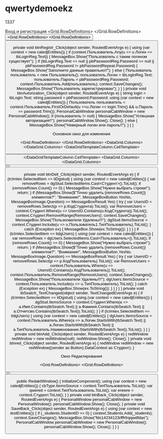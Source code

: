 # qwertydemoekz
1337

Вход и регистрация
<TabControl>
    <TabItem Header="Авторизация">
        <Grid>
            <Grid.RowDefinitions>
                <RowDefinition/>
            </Grid.RowDefinitions>
            <StackPanel Grid.Row="0" VerticalAlignment="Center" HorizontalAlignment="Center">
                <Label Content="Логин:" FontSize="15"/>
                <TextBox x:Name="tbLogin" FontSize="15" Width="125" Height="25"/>
                <Label Content="Пароль:" FontSize="15" />
                <PasswordBox x:Name="pbPassword" FontSize="15" Width="125" Height="25"/>
                <Button Height="50" x:Name="btnAutorization" Content="Войти" FontSize="15" Margin="5" Click="btnAutorization_Click"/>
            </StackPanel>
        </Grid>
    </TabItem>
    <TabItem Header="Регистрация">
        <Grid>
            <Grid.RowDefinitions>
                <RowDefinition/>
            </Grid.RowDefinitions>
            <StackPanel Grid.Row="1" VerticalAlignment="Center" HorizontalAlignment="Center">
                <Label Content="Введите Логин:" FontSize="15"/>
                <TextBox x:Name="tbLoginReg" FontSize="15" Width="125" Height="25"/>
                <Label Content="Пароль:" FontSize="15"/>
                <PasswordBox x:Name="pbPasswordReg" FontSize="15" Width="125" Height="25"/>
                <Label Content="Повторите Пароль:" FontSize="15"/>
                <PasswordBox x:Name="pbPasswordRepeat" FontSize="15" Width="125" Height="25" />
                <Button Height="50" x:Name="btnRegistr" Content="Зарегистрироваться" Margin="5" FontSize="15" Click="btnRegistr_Click"/>
            </StackPanel>
        </Grid>
    </TabItem>
</TabControl>


private void btnRegistr_Click(object sender, RoutedEventArgs e)
{
    using (var context = new caledjEntities())
    {
        if (context.Пользователь.Any(u => u.Логин == tbLoginReg.Text))
        {
            MessageBox.Show("Пользователь с таким логином существует");
        }
        if (tbLoginReg.Text == null || pbPasswordReg.Password == null || pbPasswordReg.Password != pbPasswordRepeat.Password)
        {
            MessageBox.Show("Заполните данные правильно!!");
        }
        else
        {
            Пользователь пользователь = new Пользователь();
            пользователь.Логин = tbLoginReg.Text;
            пользователь.Пароль = pbPasswordReg.Password;
            context.Пользователь.Add(пользователь);
            context.SaveChanges();
        MessageBox.Show("Пользователь зарегистрирован");
        }
    }
}
private void btnAutorization_Click(object sender, RoutedEventArgs e)
{
    string login = tbLogin.Text;
    string password = pbPassword.Password;
    using (var context = new caledjEntities())
    {
        Пользователь пользователь = context.Пользователь.FirstOrDefault(u =>u.Логин == login.Trim() && u.Пароль == password.Trim());
        PersonalCabWindow personalCabWindow = new PersonalCabWindow();
        if (пользователь != null)
        {
            MessageBox.Show("Успешная авторизация!!");
            personalCabWindow.Show();
            Close();
        }
        else
        {
            MessageBox.Show("Неверный логин или пароль!!");
        }
    }
}

Основное окно для изменения

<Grid.RowDefinitions>
    <RowDefinition Height="50"/>
    <RowDefinition/>
    <RowDefinition Height="75"/>
</Grid.RowDefinitions>
<StackPanel Orientation="Horizontal">
    <Label Content="Поиск:" HorizontalAlignment="Left" VerticalAlignment="Center"/>
    <TextBox x:Name="tbSeatch" Grid.Row="0" HorizontalAlignment="Left" VerticalAlignment="Center" FontSize="20" Width="200" TextChanged="tbSeatch_TextChanged"/>
</StackPanel>
<TabControl Grid.Row="1" x:Name="tcImtex">
    <TabItem Header="Студенты" x:Name="tiDgstud">
        <DataGrid Grid.Row="1" AutoGenerateColumns="False" x:Name="dgStud" IsReadOnly="True">
            <DataGrid.Columns>
                <DataGridTextColumn Header="Имя" Binding="{Binding Имя}"/>
                <DataGridTextColumn Header="Фамилия" Binding="{Binding Фамиия}"/>
                <DataGridTextColumn Header="Отчество" Binding="{Binding Отчетcво}"/>
                <DataGridTextColumn Header="Дата Рождения" Binding="{Binding ДатаРождения}"/>
                <DataGridTextColumn Header="Тип Пользователя" Binding="{Binding Пользователь1.ТипПользователь.Наименование}"/>
            </DataGrid.Columns>
            <DataGridTemplateColumn>
                <DataGridTemplateColumn.CellTemplate>
                    <DataTemplate>
                        <Button x:Name="btnred" Content="Редактирование" Click="btnred_Click" FontSize="10"/>
                    </DataTemplate>
                </DataGridTemplateColumn.CellTemplate>
            </DataGridTemplateColumn>
        </DataGrid>
    </TabItem>
    <TabItem Header="Пользователи" x:Name="tidgUsers">
        <DataGrid Grid.Row="1" AutoGenerateColumns="False" x:Name="dgUsers" IsReadOnly="True">
            <DataGrid.Columns>
                <DataGridTextColumn Header="Имя" Binding="{Binding Логин}"/>
                <DataGridTextColumn Header="Фамилия" Binding="{Binding Пароль}"/>
                <DataGridTextColumn Header="Тип Пользователя" Binding="{Binding ТипПользователь.Наименование}"/>
            </DataGrid.Columns>
        </DataGrid>
    </TabItem>
</TabControl>
<StackPanel Orientation="Horizontal" Grid.Row="2" HorizontalAlignment="Right" VerticalAlignment="Center">
    <Button x:Name="btnAdd" Content="Добавить"  Click="btnAdd_Click" Margin="5"/>
    <Button x:Name="btnDell" Content="Удалить!!"  Click="btnDell_Click"  Margin="5"/>
</StackPanel>


private void btnDell_Click(object sender, RoutedEventArgs e)
{
    if (tcImtex.SelectedItem == tiDgstud)
    {
        using (var context = new caledjEntities())
        {
            var removeRows = dgStud.SelectedItems.Cast<Студент>().ToList();
            if (removeRows.Count() == 0)
            {
                MessageBox.Show("Нужно выбрать строки!");
                return;
            }
            if (MessageBox.Show($"Точно удалить:{removeRows.Count()} элементов?", "Внимание!", MessageBoxButton.YesNo, MessageBoxImage.Question) == MessageBoxResult.Yes)
            {
                try
                {
                    var UsersID = removeRows.Select(p => p.КодСтудента).ToList();
                    var RemoveUsers = context.Студент.Where(u => UsersID.Contains(u.КодСтудента)).ToList();
                    context.Студент.RemoveRange(RemoveUsers);
                    context.SaveChanges();
                    MessageBox.Show("Пользоователи Удалены!!!");
                    dgStud.ItemsSource = context.Студент.Include(u => u.Пользователь1.ТипПользователь).ToList();
                }
                catch (Exception ex)
                {
                    MessageBox.Show(ex.ToString());
                }
            }
        }
    }
    if (tcImtex.SelectedItem == tidgUsers)
    {
        using (var context = new caledjEntities())
        {
            var removeRows = dgUsers.SelectedItems.Cast<Пользователь>().ToList();
            if (removeRows.Count() == 0)
            {
                MessageBox.Show("Нужно выбрать строки!");
                return;
            }
            if (MessageBox.Show($"Точно удалить:{removeRows.Count()} элементов?", "Внимание!", MessageBoxButton.YesNo, MessageBoxImage.Question) == MessageBoxResult.Yes)
            {
                try
                {
                    var UsersID = removeRows.Select(p => p.КодПользователь).ToList();
                    var RemoveUsers = context.Пользователь.Where(u => UsersID.Contains(u.КодПользователь)).ToList();
                    context.Пользователь.RemoveRange(RemoveUsers);
                    context.SaveChanges();
                    MessageBox.Show("Пользоователи Удалены!!!");
                    dgUsers.ItemsSource = context.Пользователь.Include(u => u.ТипПользователь).ToList();
                }
                catch (Exception ex) { MessageBox.Show(ex.ToString()); }
            }
        }
    }
}
private void tbSeatch_TextChanged(object sender, TextChangedEventArgs e)
{
    if (tcImtex.SelectedItem == tiDgstud)
    {
        using (var context = new caledjEntities())
        {
            dgStud.ItemsSource = context.Студент.Where(a => a.Имя.Contains(tbSeatch.Text) || a.Фамиия.Contains(tbSeatch.Text) || a.Отчетcво.Contains(tbSeatch.Text)).ToList();
        }
    }
    if (tcImtex.SelectedItem == tidgUsers)
    {
        using (var context = new caledjEntities())
        {
            dgUsers.ItemsSource = context.Пользователь.Where(a => a.Логин.StartsWith(tbSeatch.Text) || a.Логин.StartsWith(tbSeatch.Text) || a.ТипПользователь.Наименование.StartsWith(tbSeatch.Text)).ToList();
        }
    }
}
private void btnAdd_Click(object sender, RoutedEventArgs e)
{
    redWindow redWindow = new redWindow(null);
    redWindow.Show();
    Close();
}
private void btnred_Click(object sender, RoutedEventArgs e)
{
    redWindow redWindow = new redWindow((sender as Button).DataContext as Студент);
}


Окно Редактирования

<Grid.RowDefinitions>
    <RowDefinition/>
    <RowDefinition Height="60"/>
</Grid.RowDefinitions>
<StackPanel VerticalAlignment="Center" HorizontalAlignment="Center" >
    <Label Content="Имя:" FontSize="25"/>
    <TextBox Text="{Binding Имя}" x:Name="tbName" Width="150" FontSize="25" Margin="5"/>
    <Label Content="Фамилия:" FontSize="25"/>
    <TextBox Text="{Binding Фалимия}" x:Name="tbFam" Width="150" FontSize="25" Margin="5"/>
    <Label Content="Отчество:" FontSize="25"/>
    <TextBox Text="{Binding Отчество}" x:Name="tbOtch" Width="150" FontSize="25" Margin="5"/>
    <Label Content="Пользователь:" FontSize="25"/>
    <ComboBox SelectedItem="{Binding КодТипаПолользователя}" DisplayMemberPath="Наименование" x:Name="cbType" Width="150" FontSize="25" Margin="5"/>
</StackPanel>
<StackPanel HorizontalAlignment="Center" VerticalAlignment="Center" Orientation="Horizontal" Grid.Row="1">
    <Button x:Name="SaveBack" Content="Сохранить"  Click="SaveBack_Click" Margin="5" />
    <Button x:Name="btnBack" Content="Назад"  Margin="5" Click="btnBack_Click"/>
</StackPanel>


public RedaktWindow()
{
    InitializeComponent(); using (var context = new caledjEntities())
    {
        cbType.ItemsSource = context.ТипПользователь.ToList();
        var qwered = context.ТипПользователь.ToList();
        var erewre = context.Студент.ToList();
    }
}
private void btnBack_Click(object sender, RoutedEventArgs e)
{
    PersonalWindow personalCabWindow = new PersonalWindow();
    personalCabWindow.Show();
    Close();
}
private void SaveBack_Click(object sender, RoutedEventArgs e)
 {
     using (var context = new testEntities())
     {
         if (_students.StudentID == 0)
         {
             context.Students.Add(_students);
             context.SaveChanges();
             MessageBox.Show("fds14234123rfffrfrqqwdfdas");
             PersonalCabWindow personalCabWindow = new PersonalCabWindow();
             personalCabWindow.Show();
             Close();
         }
     }
 }

